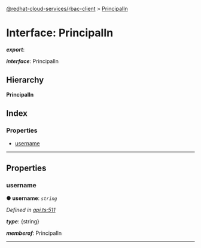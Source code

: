 [@redhat-cloud-services/rbac-client](../README.md) > [PrincipalIn](../interfaces/principalin.md)

# Interface: PrincipalIn

*__export__*: 

*__interface__*: PrincipalIn

## Hierarchy

**PrincipalIn**

## Index

### Properties

* [username](principalin.md#username)

---

## Properties

<a id="username"></a>

###  username

**● username**: *`string`*

*Defined in [api.ts:511](https://github.com/RedHatInsights/javascript-clients/blob/master/packages/rbac/api.ts#L511)*

*__type__*: {string}

*__memberof__*: PrincipalIn

___

